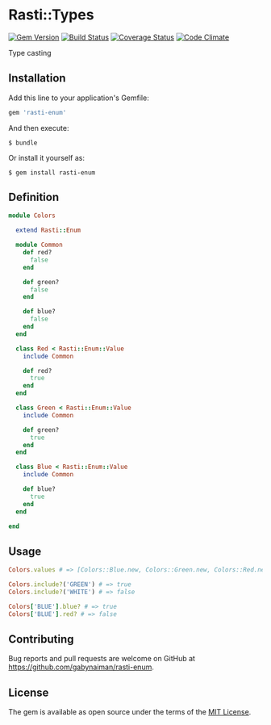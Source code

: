 # Rasti::Types

[![Gem Version](https://badge.fury.io/rb/rasti-enum.svg)](https://rubygems.org/gems/rasti-enum)
[![Build Status](https://travis-ci.org/gabynaiman/rasti-enum.svg?branch=master)](https://travis-ci.org/gabynaiman/rasti-enum)
[![Coverage Status](https://coveralls.io/repos/github/gabynaiman/rasti-enum/badge.svg?branch=master)](https://coveralls.io/github/gabynaiman/rasti-enum?branch=master)
[![Code Climate](https://codeclimate.com/github/gabynaiman/rasti-enum.svg)](https://codeclimate.com/github/gabynaiman/rasti-enum)

Type casting

## Installation

Add this line to your application's Gemfile:

```ruby
gem 'rasti-enum'
```

And then execute:

    $ bundle

Or install it yourself as:

    $ gem install rasti-enum

## Definition

```ruby
module Colors

  extend Rasti::Enum

  module Common
    def red?
      false
    end

    def green?
      false
    end

    def blue?
      false
    end
  end

  class Red < Rasti::Enum::Value
    include Common

    def red?
      true
    end
  end

  class Green < Rasti::Enum::Value
    include Common

    def green?
      true
    end
  end

  class Blue < Rasti::Enum::Value
    include Common

    def blue?
      true
    end
  end

end
```

## Usage

```ruby
Colors.values # => [Colors::Blue.new, Colors::Green.new, Colors::Red.new]

Colors.include?('GREEN') # => true
Colors.include?('WHITE') # => false

Colors['BLUE'].blue? # => true
Colors['BLUE'].red? # => false
```

## Contributing

Bug reports and pull requests are welcome on GitHub at https://github.com/gabynaiman/rasti-enum.


## License

The gem is available as open source under the terms of the [MIT License](http://opensource.org/licenses/MIT).

